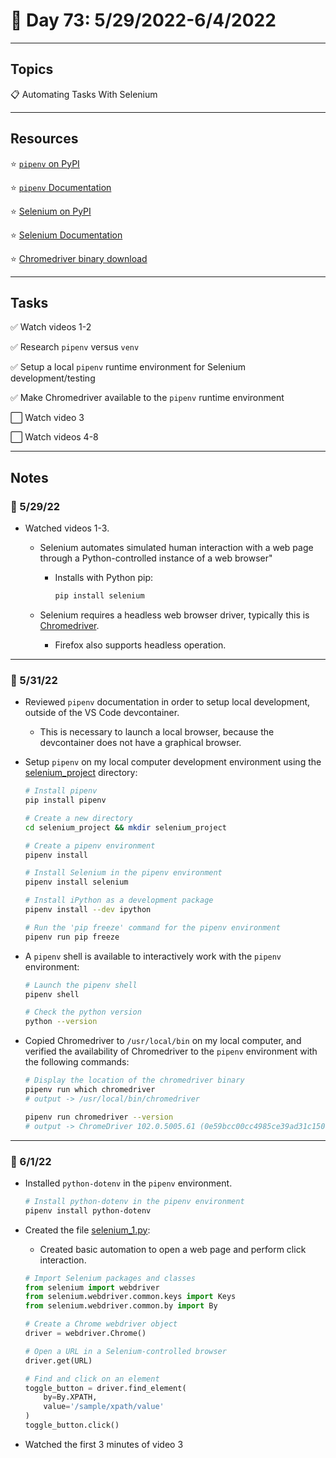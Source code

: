 # :calendar: Day 73: 5/29/2022-6/4/2022

---

## Topics

:clipboard: Automating Tasks With Selenium

---

## Resources

:star: [`pipenv` on PyPI](https://pypi.org/project/pipenv)

:star: [`pipenv` Documentation](https://pipenv.pypa.io/en/latest)

:star: [Selenium on PyPI](https://pypi.org/project/selenium)

:star: [Selenium Documentation](https://www.selenium.dev)

:star: [Chromedriver binary download](https://chromedriver.chromium.org/downloads)

---

## Tasks

:white_check_mark: Watch videos 1-2

:white_check_mark: Research `pipenv` versus `venv`

:white_check_mark: Setup a local `pipenv` runtime environment for Selenium development/testing

:white_check_mark: Make Chromedriver available to the `pipenv` runtime environment

:white_large_square: Watch video 3

:white_large_square: Watch videos 4-8

---

## Notes

### :notebook: 5/29/22

- Watched videos 1-3.
    - Selenium automates simulated human interaction with a web page through a Python-controlled instance of a web browser"
        - Installs with Python pip:

            ```bash
            pip install selenium
            ```

    - Selenium requires a headless web browser driver, typically this is [Chromedriver](https://chromedriver.chromium.org/downloads).
        - Firefox also supports headless operation.

---

### :notebook: 5/31/22

- Reviewed `pipenv` documentation in order to setup local development, outside of the VS Code devcontainer.
    - This is necessary to launch a local browser, because the devcontainer does not have a graphical browser.

- Setup `pipenv` on my local computer development environment using the [selenium_project](https://github.com/timothyhull/100daysofcode/tree/main/days/_73/selenium_project) directory:

    ```bash
    # Install pipenv
    pip install pipenv

    # Create a new directory
    cd selenium_project && mkdir selenium_project

    # Create a pipenv environment
    pipenv install

    # Install Selenium in the pipenv environment
    pipenv install selenium

    # Install iPython as a development package
    pipenv install --dev ipython

    # Run the 'pip freeze' command for the pipenv environment
    pipenv run pip freeze
    ```

- A `pipenv` shell is available to interactively work with the `pipenv` environment:

    ```bash
    # Launch the pipenv shell
    pipenv shell

    # Check the python version
    python --version
    ```

- Copied Chromedriver to `/usr/local/bin` on my local computer, and verified the availability of Chromedriver to the `pipenv` environment with the following commands:

    ```bash
    # Display the location of the chromedriver binary
    pipenv run which chromedriver
    # output -> /usr/local/bin/chromedriver

    pipenv run chromedriver --version
    # output -> ChromeDriver 102.0.5005.61 (0e59bcc00cc4985ce39ad31c150065f159d95ad3-refs/branch-heads/5005@{#819})
    ```

---

### :notebook: 6/1/22

- Installed `python-dotenv` in the `pipenv` environment.

     ```bash
    # Install python-dotenv in the pipenv environment
    pipenv install python-dotenv
    ```

- Created the file [selenium_1.py](https://github.com/timothyhull/100daysofcode/blob/main/days/_73/selenium_project/selenium_1.py):
    - Created basic automation to open a web page and perform click interaction.

    ```python
    # Import Selenium packages and classes
    from selenium import webdriver
    from selenium.webdriver.common.keys import Keys
    from selenium.webdriver.common.by import By

    # Create a Chrome webdriver object
    driver = webdriver.Chrome()

    # Open a URL in a Selenium-controlled browser
    driver.get(URL)

    # Find and click on an element
    toggle_button = driver.find_element(
        by=By.XPATH,
        value='/sample/xpath/value'
    )
    toggle_button.click()
    ```

- Watched the first 3 minutes of video 3
